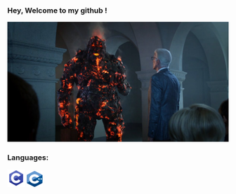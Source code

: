 ### Hey, Welcome to my github !
![Cover](https://github.com/Goupil117/Goupil117/blob/main/img/C6Vu1oOUsAANOyg.jpg)

<h3>Languages:</h3>

<p>
  <img src="https://github.com/Goupil117/Goupil117/blob/main/img/C.png" alt="langage C" width="40" height="40"/>
  <img src="https://github.com/Goupil117/Goupil117/blob/main/img/C%2B%2B.png" alt="langage C" width="36" height="36"/>
</p>

